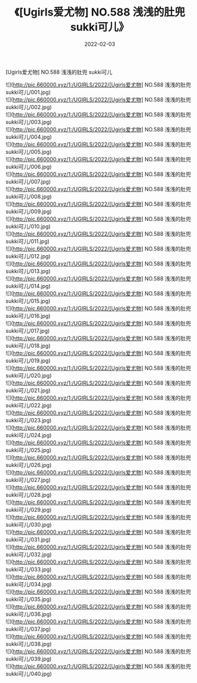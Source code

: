﻿---
layout: post
title:  《[Ugirls爱尤物] NO.588 浅浅的肚兜 sukki可儿》
date:   2022-02-03
img: http://pic.660000.xyz/1:/UGIRLS/2022/[Ugirls爱尤物] NO.588 浅浅的肚兜 sukki可儿/000.jpg
categories: [美女, 清纯, 唯美]
---

[Ugirls爱尤物] NO.588 浅浅的肚兜 sukki可儿

 ![](http://pic.660000.xyz/1:/UGIRLS/2022/[Ugirls爱尤物] NO.588 浅浅的肚兜 sukki可儿/001.jpg) <br>![](http://pic.660000.xyz/1:/UGIRLS/2022/[Ugirls爱尤物] NO.588 浅浅的肚兜 sukki可儿/002.jpg) <br>![](http://pic.660000.xyz/1:/UGIRLS/2022/[Ugirls爱尤物] NO.588 浅浅的肚兜 sukki可儿/003.jpg) <br>![](http://pic.660000.xyz/1:/UGIRLS/2022/[Ugirls爱尤物] NO.588 浅浅的肚兜 sukki可儿/004.jpg) <br>![](http://pic.660000.xyz/1:/UGIRLS/2022/[Ugirls爱尤物] NO.588 浅浅的肚兜 sukki可儿/005.jpg) <br>![](http://pic.660000.xyz/1:/UGIRLS/2022/[Ugirls爱尤物] NO.588 浅浅的肚兜 sukki可儿/006.jpg) <br>![](http://pic.660000.xyz/1:/UGIRLS/2022/[Ugirls爱尤物] NO.588 浅浅的肚兜 sukki可儿/007.jpg) <br>![](http://pic.660000.xyz/1:/UGIRLS/2022/[Ugirls爱尤物] NO.588 浅浅的肚兜 sukki可儿/008.jpg) <br>![](http://pic.660000.xyz/1:/UGIRLS/2022/[Ugirls爱尤物] NO.588 浅浅的肚兜 sukki可儿/009.jpg) <br>![](http://pic.660000.xyz/1:/UGIRLS/2022/[Ugirls爱尤物] NO.588 浅浅的肚兜 sukki可儿/010.jpg) <br>![](http://pic.660000.xyz/1:/UGIRLS/2022/[Ugirls爱尤物] NO.588 浅浅的肚兜 sukki可儿/011.jpg) <br>![](http://pic.660000.xyz/1:/UGIRLS/2022/[Ugirls爱尤物] NO.588 浅浅的肚兜 sukki可儿/012.jpg) <br>![](http://pic.660000.xyz/1:/UGIRLS/2022/[Ugirls爱尤物] NO.588 浅浅的肚兜 sukki可儿/013.jpg) <br>![](http://pic.660000.xyz/1:/UGIRLS/2022/[Ugirls爱尤物] NO.588 浅浅的肚兜 sukki可儿/014.jpg) <br>![](http://pic.660000.xyz/1:/UGIRLS/2022/[Ugirls爱尤物] NO.588 浅浅的肚兜 sukki可儿/015.jpg) <br>![](http://pic.660000.xyz/1:/UGIRLS/2022/[Ugirls爱尤物] NO.588 浅浅的肚兜 sukki可儿/016.jpg) <br>![](http://pic.660000.xyz/1:/UGIRLS/2022/[Ugirls爱尤物] NO.588 浅浅的肚兜 sukki可儿/017.jpg) <br>![](http://pic.660000.xyz/1:/UGIRLS/2022/[Ugirls爱尤物] NO.588 浅浅的肚兜 sukki可儿/018.jpg) <br>![](http://pic.660000.xyz/1:/UGIRLS/2022/[Ugirls爱尤物] NO.588 浅浅的肚兜 sukki可儿/019.jpg) <br>![](http://pic.660000.xyz/1:/UGIRLS/2022/[Ugirls爱尤物] NO.588 浅浅的肚兜 sukki可儿/020.jpg) <br>![](http://pic.660000.xyz/1:/UGIRLS/2022/[Ugirls爱尤物] NO.588 浅浅的肚兜 sukki可儿/021.jpg) <br>![](http://pic.660000.xyz/1:/UGIRLS/2022/[Ugirls爱尤物] NO.588 浅浅的肚兜 sukki可儿/022.jpg) <br>![](http://pic.660000.xyz/1:/UGIRLS/2022/[Ugirls爱尤物] NO.588 浅浅的肚兜 sukki可儿/023.jpg) <br>![](http://pic.660000.xyz/1:/UGIRLS/2022/[Ugirls爱尤物] NO.588 浅浅的肚兜 sukki可儿/024.jpg) <br>![](http://pic.660000.xyz/1:/UGIRLS/2022/[Ugirls爱尤物] NO.588 浅浅的肚兜 sukki可儿/025.jpg) <br>![](http://pic.660000.xyz/1:/UGIRLS/2022/[Ugirls爱尤物] NO.588 浅浅的肚兜 sukki可儿/026.jpg) <br>![](http://pic.660000.xyz/1:/UGIRLS/2022/[Ugirls爱尤物] NO.588 浅浅的肚兜 sukki可儿/027.jpg) <br>![](http://pic.660000.xyz/1:/UGIRLS/2022/[Ugirls爱尤物] NO.588 浅浅的肚兜 sukki可儿/028.jpg) <br>![](http://pic.660000.xyz/1:/UGIRLS/2022/[Ugirls爱尤物] NO.588 浅浅的肚兜 sukki可儿/029.jpg) <br>![](http://pic.660000.xyz/1:/UGIRLS/2022/[Ugirls爱尤物] NO.588 浅浅的肚兜 sukki可儿/030.jpg) <br>![](http://pic.660000.xyz/1:/UGIRLS/2022/[Ugirls爱尤物] NO.588 浅浅的肚兜 sukki可儿/031.jpg) <br>![](http://pic.660000.xyz/1:/UGIRLS/2022/[Ugirls爱尤物] NO.588 浅浅的肚兜 sukki可儿/032.jpg) <br>![](http://pic.660000.xyz/1:/UGIRLS/2022/[Ugirls爱尤物] NO.588 浅浅的肚兜 sukki可儿/033.jpg) <br>![](http://pic.660000.xyz/1:/UGIRLS/2022/[Ugirls爱尤物] NO.588 浅浅的肚兜 sukki可儿/034.jpg) <br>![](http://pic.660000.xyz/1:/UGIRLS/2022/[Ugirls爱尤物] NO.588 浅浅的肚兜 sukki可儿/035.jpg) <br>![](http://pic.660000.xyz/1:/UGIRLS/2022/[Ugirls爱尤物] NO.588 浅浅的肚兜 sukki可儿/036.jpg) <br>![](http://pic.660000.xyz/1:/UGIRLS/2022/[Ugirls爱尤物] NO.588 浅浅的肚兜 sukki可儿/037.jpg) <br>![](http://pic.660000.xyz/1:/UGIRLS/2022/[Ugirls爱尤物] NO.588 浅浅的肚兜 sukki可儿/038.jpg) <br>![](http://pic.660000.xyz/1:/UGIRLS/2022/[Ugirls爱尤物] NO.588 浅浅的肚兜 sukki可儿/039.jpg) <br>![](http://pic.660000.xyz/1:/UGIRLS/2022/[Ugirls爱尤物] NO.588 浅浅的肚兜 sukki可儿/040.jpg) <br>
